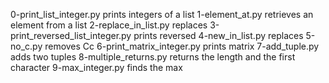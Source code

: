 0-print_list_integer.py prints integers of a list
1-element_at.py retrieves an element from a list
2-replace_in_list.py replaces
3-print_reversed_list_integer.py prints reversed
4-new_in_list.py replaces
5-no_c.py removes Cc
6-print_matrix_integer.py prints matrix
7-add_tuple.py adds two tuples
8-multiple_returns.py returns the length and the first character
9-max_integer.py finds the max

